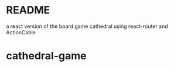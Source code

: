 # README

a react version of the board game cathedral using react-router and ActionCable
# cathedral-game
